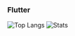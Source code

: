 ### Flutter

![Top Langs](https://github-readme-stats.vercel.app/api/top-langs/?username=heimin22&theme=radical&layout=compact)
![Stats](https://github-readme-stats.vercel.app/api?username=heimin22&show_icons=true&theme=radical)

